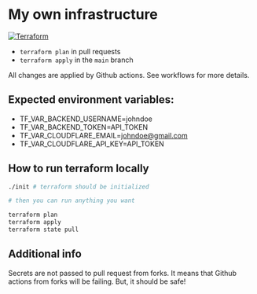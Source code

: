 # My own infrastructure

[![Terraform](https://github.com/kozaktomas/infra/actions/workflows/terraform.yml/badge.svg)](https://github.com/kozaktomas/infra/actions/workflows/terraform.yml)

- `terraform plan` in pull requests
- `terraform apply` in the `main` branch

All changes are applied by Github actions. See workflows for more details.

## Expected environment variables:

- TF_VAR_BACKEND_USERNAME=johndoe
- TF_VAR_BACKEND_TOKEN=API_TOKEN
- TF_VAR_CLOUDFLARE_EMAIL=johndoe@gmail.com
- TF_VAR_CLOUDFLARE_API_KEY=API_TOKEN

## How to run terraform locally

```bash
./init # terraform should be initialized

# then you can run anything you want

terraform plan
terraform apply
terraform state pull
```

## Additional info

Secrets are not passed to pull request from forks. It means that Github actions from forks will be failing. But, it
should be safe!